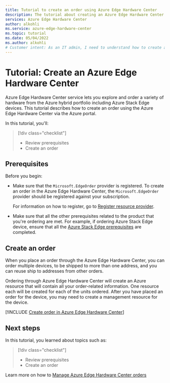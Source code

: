 ```yaml
---
title: Tutorial to create an order using Azure Edge Hardware Center
description: The tutorial about creating an Azure Edge Hardware Center via the Azure portal.
services: Azure Edge Hardware Center
author: alkohli
ms.service: azure-edge-hardware-center
ms.topic: tutorial
ms.date: 05/04/2022
ms.author: alkohli
# Customer intent: As an IT admin, I need to understand how to create an order via the Azure Edge Hardware Center.
---
```

# Tutorial: Create an Azure Edge Hardware Center 

Azure Edge Hardware Center service lets you explore and order a variety of hardware from the Azure hybrid portfolio including Azure Stack Edge devices. This tutorial describes how to create an order using the Azure Edge Hardware Center via the Azure portal.


In this tutorial, you'll:

> [!div class="checklist"]
> * Review prerequisites
> * Create an order


## Prerequisites

Before you begin: 

- Make sure that the `Microsoft.EdgeOrder` provider is registered. To create an order in the Azure Edge Hardware Center, the `Microsoft.EdgeOrder` provider should be registered against your subscription. 

    For information on how to register, go to [Register resource provider](../databox-online/azure-stack-edge-gpu-manage-access-power-connectivity-mode.md#register-resource-providers).

- Make sure that all the other prerequisites related to the product that you're ordering are met. For example, if ordering Azure Stack Edge device, ensure that all the [Azure Stack Edge prerequisites](../databox-online/azure-stack-edge-gpu-deploy-prep.md#prerequisites) are completed.


## Create an order

When you place an order through the Azure Edge Hardware Center, you can order multiple devices, to be shipped to more than one address, and you can reuse ship to addresses from other orders.

Ordering through Azure Edge Hardware Center will create an Azure resource that will contain all your order-related information. One resource each will be created for each of the units ordered. After you have placed an order for the device, you may need to create a management resource for the device.


[!INCLUDE [Create order in Azure Edge Hardware Center](~/reusable-content/ce-skilling/azure/includes/azure-edge-hardware-center-new-order.md)]


## Next steps

In this tutorial, you learned about topics such as:

> [!div class="checklist"]
> * Review prerequisites
> * Create an order

Learn more on how to [Manage Azure Edge Hardware Center orders](azure-edge-hardware-center-manage-order.md)
